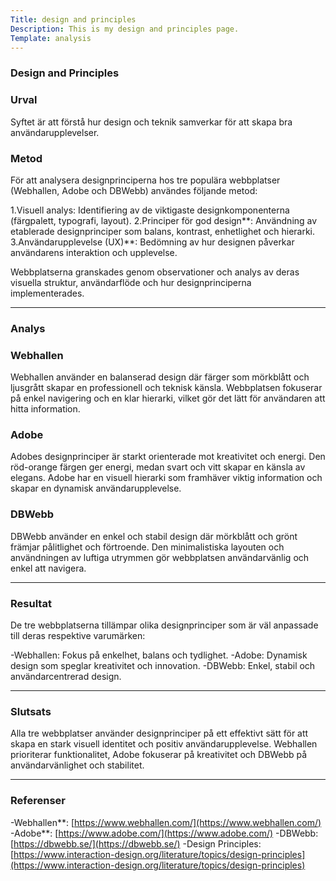 ```yaml
---
Title: design and principles
Description: This is my design and principles page.
Template: analysis
---
```


### Design and Principles
### Urval
Syftet är att förstå hur design och teknik samverkar för att skapa bra användarupplevelser.

### Metod

För att analysera designprinciperna hos tre populära webbplatser (Webhallen, Adobe och DBWebb) användes följande metod:

1.Visuell analys: Identifiering av de viktigaste designkomponenterna (färgpalett, typografi, layout).
2.Principer för god design**: Användning av etablerade designprinciper som balans, kontrast, enhetlighet och hierarki.
3.Användarupplevelse (UX)**: Bedömning av hur designen påverkar användarens interaktion och upplevelse.

Webbplatserna granskades genom observationer och analys av deras visuella struktur, användarflöde och hur designprinciperna implementerades.

---

### Analys

### Webhallen
Webhallen använder en balanserad design där färger som mörkblått och ljusgrått skapar en professionell och teknisk känsla. Webbplatsen fokuserar på enkel navigering och en klar hierarki, vilket gör det lätt för användaren att hitta information.

### Adobe
Adobes designprinciper är starkt orienterade mot kreativitet och energi. Den röd-orange färgen ger energi, medan svart och vitt skapar en känsla av elegans. Adobe har en visuell hierarki som framhäver viktig information och skapar en dynamisk användarupplevelse.

### DBWebb
DBWebb använder en enkel och stabil design där mörkblått och grönt främjar pålitlighet och förtroende. Den minimalistiska layouten och användningen av luftiga utrymmen gör webbplatsen användarvänlig och enkel att navigera.

---

### Resultat

De tre webbplatserna tillämpar olika designprinciper som är väl anpassade till deras respektive varumärken:

-Webhallen: Fokus på enkelhet, balans och tydlighet.
-Adobe: Dynamisk design som speglar kreativitet och innovation.
-DBWebb: Enkel, stabil och användarcentrerad design.

---

### Slutsats

Alla tre webbplatser använder designprinciper på ett effektivt sätt för att skapa en stark visuell identitet och positiv användarupplevelse. Webhallen prioriterar funktionalitet, Adobe fokuserar på kreativitet och DBWebb på användarvänlighet och stabilitet.

---

### Referenser

-Webhallen**: [https://www.webhallen.com/](https://www.webhallen.com/)
-Adobe**: [https://www.adobe.com/](https://www.adobe.com/)
-DBWebb: [https://dbwebb.se/](https://dbwebb.se/)
-Design Principles: [https://www.interaction-design.org/literature/topics/design-principles](https://www.interaction-design.org/literature/topics/design-principles)
